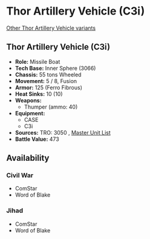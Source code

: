 # Thor Artillery Vehicle (C3i) 

[Other Thor Artillery Vehicle variants](../thor_artillery_vehicle.md) 

## Thor Artillery Vehicle (C3i) 

- **Role:** Missile Boat 
- **Tech Base:** Inner Sphere (3066) 
- **Chassis:** 55 tons Wheeled 
- **Movement:** 5 / 8, Fusion 
- **Armor:** 125 (Ferro Fibrous) 
- **Heat Sinks:** 10 (10) 
- **Weapons:** 
  - Thumper (ammo: 40) 
- **Equipment:** 
  - CASE 
  - C3i 
- **Sources:** TRO: 3050 , [Master Unit List](http://masterunitlist.info/Unit/Details/3187) 
- **Battle Value:** 473 

## Availability 

### Civil War 

- ComStar 
- Word of Blake 

### Jihad 

- ComStar 
- Word of Blake 

